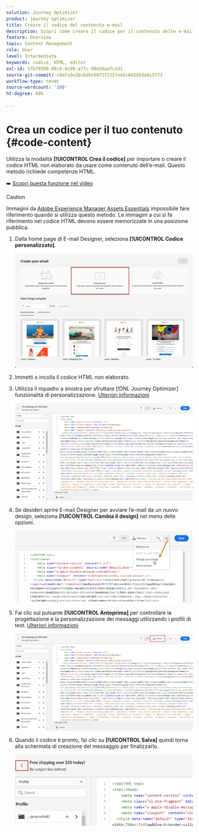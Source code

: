 ```yaml
---
solution: Journey Optimizer
product: journey optimizer
title: Creare il codice del contenuto e-mail
description: Scopri come creare il codice per il contenuto delle e-mail
feature: Overview
topic: Content Management
role: User
level: Intermediate
keywords: codice, HTML, editor
exl-id: 5fb79300-08c6-4c06-a77c-d0420aafca31
source-git-commit: c0afa3e2bc6dbcb0f2f2357eebc04285de8c5773
workflow-type: tm+mt
source-wordcount: '160'
ht-degree: 60%

---
```


# Crea un codice per il tuo contenuto {#code-content}

Utilizza la modalità **[!UICONTROL Crea il codice]** per importare o creare il codice HTML non elaborato da usare come contenuto dell’e-mail. Questo metodo richiede competenze HTML.

➡️ [Scopri questa funzione nel video](#video)

>[!CAUTION]
>
> Immagini da [Adobe Experience Manager Assets Essentials](assets-essentials.md) impossibile fare riferimento quando si utilizza questo metodo. Le immagini a cui si fa riferimento nel codice HTML devono essere memorizzate in una posizione pubblica.

1. Dalla home page di E-mail Designer, seleziona **[!UICONTROL Codice personalizzato]**.

   ![](assets/code-your-own.png)

1. Immetti o incolla il codice HTML non elaborato.

1. Utilizza il riquadro a sinistra per sfruttare [!DNL Journey Optimizer] funzionalità di personalizzazione. [Ulteriori informazioni](../personalization/personalize.md)

   ![](assets/code-editor.png)

1. Se desideri aprire E-mail Designer per avviare l’e-mail da un nuovo design, seleziona **[!UICONTROL Cambia il design]** nel menu delle opzioni.

   ![](assets/code-editor-change-design.png)

1. Fai clic sul pulsante **[!UICONTROL Anteprima]** per controllare la progettazione e la personalizzazione dei messaggi utilizzando i profili di test. [Ulteriori informazioni](preview.md)

   ![](assets/code-editor-preview.png)

1. Quando il codice è pronto, fai clic su **[!UICONTROL Salva]** quindi torna alla schermata di creazione del messaggio per finalizzarlo.

   ![](assets/code-editor-save.png)
